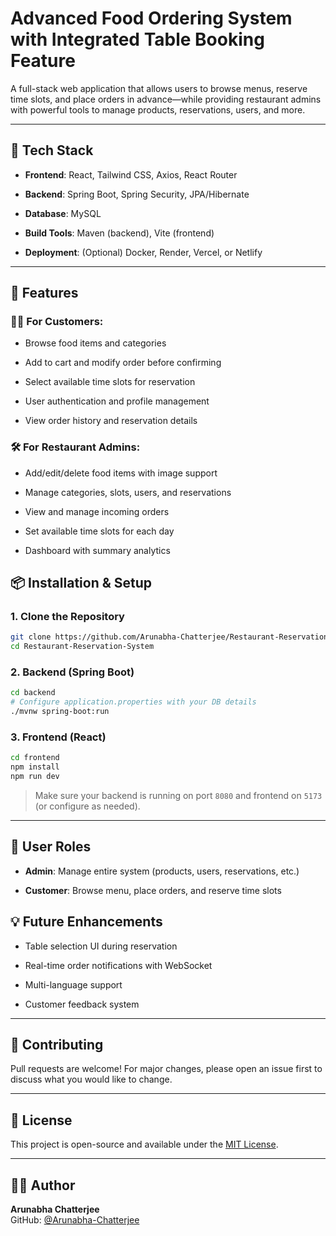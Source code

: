 
# Advanced Food Ordering System with Integrated Table Booking Feature

A full-stack web application that allows users to browse menus, reserve time slots, and place orders in advance—while providing restaurant admins with powerful tools to manage products, reservations, users, and more.

----------

## 🚀 Tech Stack

-   **Frontend**: React, Tailwind CSS, Axios, React Router
    
-   **Backend**: Spring Boot, Spring Security, JPA/Hibernate
    
-   **Database**: MySQL
    
-   **Build Tools**: Maven (backend), Vite (frontend)
    
-   **Deployment**: (Optional) Docker, Render, Vercel, or Netlify
    

----------

## 🌟 Features

### 🧑‍🍳 For Customers:

-   Browse food items and categories
    
-   Add to cart and modify order before confirming
    
-   Select available time slots for reservation
    
-   User authentication and profile management
    
-   View order history and reservation details
    

### 🛠️ For Restaurant Admins:

-   Add/edit/delete food items with image support
    
-   Manage categories, slots, users, and reservations
    
-   View and manage incoming orders
    
-   Set available time slots for each day
    
-   Dashboard with summary analytics
    

## 📦 Installation & Setup

### 1. Clone the Repository

```bash
git clone https://github.com/Arunabha-Chatterjee/Restaurant-Reservation-System.git
cd Restaurant-Reservation-System

```

### 2. Backend (Spring Boot)

```bash
cd backend
# Configure application.properties with your DB details
./mvnw spring-boot:run

```

### 3. Frontend (React)

```bash
cd frontend
npm install
npm run dev

```

> Make sure your backend is running on port `8080` and frontend on `5173` (or configure as needed).

----------

## 🔐 User Roles

-   **Admin**: Manage entire system (products, users, reservations, etc.)
    
-   **Customer**: Browse menu, place orders, and reserve time slots
    


## 💡 Future Enhancements


    
-   Table selection UI during reservation
    
-   Real-time order notifications with WebSocket
    
-   Multi-language support
    
-   Customer feedback system
    

----------

## 🤝 Contributing

Pull requests are welcome! For major changes, please open an issue first to discuss what you would like to change.

----------

## 📄 License

This project is open-source and available under the [MIT License](https://mit-license.org/).

----------

## 👨‍💻 Author

**Arunabha Chatterjee**  
GitHub: [@Arunabha-Chatterjee](https://github.com/Arunabha-Chatterjee)
